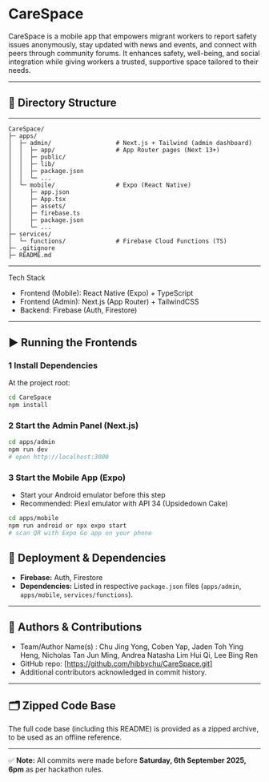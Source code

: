 # CareSpace
CareSpace is a mobile app that empowers migrant workers to report safety issues anonymously, stay updated with news and events, and connect with peers through community forums. It enhances safety, well-being, and social integration while giving workers a trusted, supportive space tailored to their needs.

---
## 📂 Directory Structure
---
```
CareSpace/
├─ apps/
│  ├─ admin/                  # Next.js + Tailwind (admin dashboard)
│  │  ├─ app/                 # App Router pages (Next 13+)
│  │  ├─ public/
│  │  ├─ lib/                 
│  │  ├─ package.json
│  │  └─ ...
│  └─ mobile/                 # Expo (React Native)
│     ├─ app.json
│     ├─ App.tsx
│     ├─ assets/
│     ├─ firebase.ts          
│     ├─ package.json
│     └─ ...
├─ services/
│  └─ functions/              # Firebase Cloud Functions (TS)
├─ .gitignore
├─ README.md
```
---
Tech Stack
- Frontend (Mobile): React Native (Expo) + TypeScript
- Frontend (Admin): Next.js (App Router) + TailwindCSS
- Backend: Firebase (Auth, Firestore)

---
## ▶️ Running the Frontends

### 1 Install Dependencies

At the project root:

```bash
cd CareSpace
npm install
```

### 2 Start the Admin Panel (Next.js)

```bash
cd apps/admin
npm run dev
# open http://localhost:3000
```

### 3 Start the Mobile App (Expo)
- Start your Android emulator before this step
- Recommended: Piexl emulator with API 34 (Upsidedown Cake)

```bash
cd apps/mobile
npm run android or npx expo start
# scan QR with Expo Go app on your phone
```

## 🔑 Deployment & Dependencies  
- **Firebase:** Auth, Firestore
- **Dependencies:** Listed in respective `package.json` files (`apps/admin`, `apps/mobile`, `services/functions`).  

---
## 👥 Authors & Contributions  
- Team/Author Name(s)  : Chu Jing Yong, Coben Yap, Jaden Toh Ying Heng, Nicholas Tan Jun Ming, Andrea Natasha Lim Hui Qi, Lee Bing Ren
- GitHub repo: [https://github.com/hibbychu/CareSpace.git]
- Additional contributors acknowledged in commit history.  

---

## 🗂️ Zipped Code Base  
The full code base (including this README) is provided as a zipped archive, to be used as an offline reference.  

---

✅ **Note:** All commits were made before **Saturday, 6th September 2025, 6pm** as per hackathon rules.  
